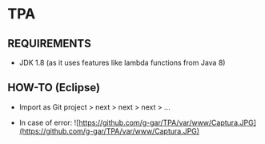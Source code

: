 # TPA

## REQUIREMENTS
* JDK 1.8 (as it uses features like lambda functions from Java 8)

## HOW-TO (Eclipse)
* Import as Git project > next > next > next > ...

* In case of error:
	![https://github.com/g-gar/TPA/var/www/Captura.JPG](https://github.com/g-gar/TPA/var/www/Captura.JPG)